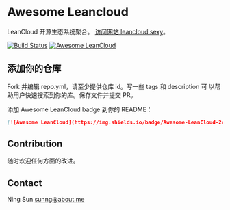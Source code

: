 # Awesome Leancloud

LeanCloud 开源生态系统聚合。
[访问网站 leancloud.sexy](http://leancloud.sexy)。

[![Build Status](https://travis-ci.org/sunng87/awesome-leancloud.svg)](https://travis-ci.org/sunng87/awesome-leancloud) [![Awesome LeanCloud](https://img.shields.io/badge/Awesome-LeanCloud-2c97e8.svg)](http://leancloud.sexy)

## 添加你的仓库

Fork 并编辑 repo.yml，请至少提供仓库 id。写一些 tags 和 description 可
以帮助用户快速搜索到你的库。保存文件并提交 PR。

添加 Awesome LeanCloud badge 到你的 README：

```markdown
[![Awesome LeanCloud](https://img.shields.io/badge/Awesome-LeanCloud-2c97e8.svg)](http://leancloud.sexy)
```

## Contribution

随时欢迎任何方面的改进。

## Contact

Ning Sun <sunng@about.me>
